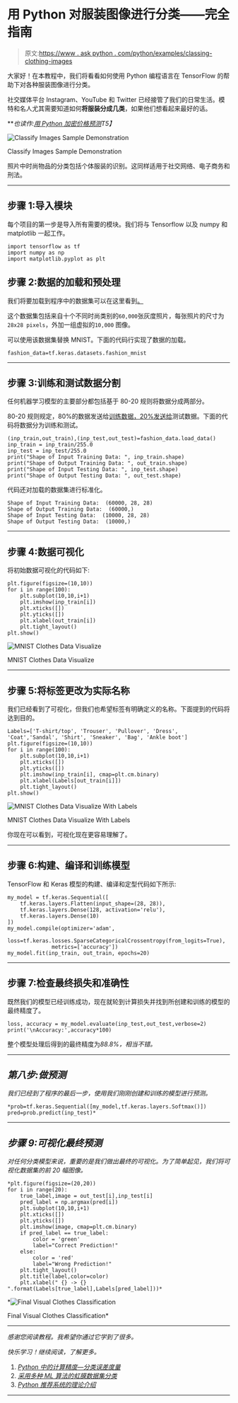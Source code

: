 # 用 Python 对服装图像进行分类——完全指南

> 原文:[https://www . ask python . com/python/examples/classing-clothing-images](https://www.askpython.com/python/examples/classifying-clothing-images)

大家好！在本教程中，我们将看看如何使用 Python 编程语言在 TensorFlow 的帮助下对各种服装图像进行分类。

社交媒体平台 Instagram、YouTube 和 Twitter 已经接管了我们的日常生活。模特和名人尤其需要知道如何**将服装分成几类**，如果他们想看起来最好的话。

***也读作:[用 Python 加密价格预测](https://www.askpython.com/python/examples/crypto-price-prediction)*T5】**

![Classify Images Sample Demonstration](../Images/526ffa1719fd76fc50d9fabf7ec7d1fc.png)

Classify Images Sample Demonstration

照片中时尚物品的分类包括个体服装的识别。这同样适用于社交网络、电子商务和刑法。

* * *

## 步骤 1:导入模块

每个项目的第一步是导入所有需要的模块。我们将与 Tensorflow 以及 numpy 和 matplotlib 一起工作。

```
import tensorflow as tf
import numpy as np
import matplotlib.pyplot as plt

```

## 步骤 2:数据的加载和预处理

我们将要加载到程序中的数据集可以在这里看到[。](https://www.tensorflow.org/api_docs/python/tf/keras/datasets/fashion_mnist/load_data)

这个数据集包括来自十个不同时尚类别的`60,000`张灰度照片，每张照片的尺寸为`28x28 pixels`，外加一组虚拟的`10,000` 图像。

可以使用该数据集替换 MNIST。下面的代码行实现了数据的加载。

```
fashion_data=tf.keras.datasets.fashion_mnist

```

* * *

## 步骤 3:训练和测试数据分割

任何机器学习模型的主要部分都包括基于 80-20 规则将数据分成两部分。

80-20 规则规定，80%的数据发送给[训练数据，20%发送给](https://www.askpython.com/python/examples/split-data-training-and-testing-set)测试数据。下面的代码将数据分为训练和测试。

```
(inp_train,out_train),(inp_test,out_test)=fashion_data.load_data()
inp_train = inp_train/255.0
inp_test = inp_test/255.0
print("Shape of Input Training Data: ", inp_train.shape)
print("Shape of Output Training Data: ", out_train.shape)
print("Shape of Input Testing Data: ", inp_test.shape)
print("Shape of Output Testing Data: ", out_test.shape)

```

代码还对加载的数据集进行标准化。

```
Shape of Input Training Data:  (60000, 28, 28)
Shape of Output Training Data:  (60000,)
Shape of Input Testing Data:  (10000, 28, 28)
Shape of Output Testing Data:  (10000,)

```

* * *

## 步骤 4:数据可视化

将初始数据可视化的代码如下:

```
plt.figure(figsize=(10,10))
for i in range(100):
    plt.subplot(10,10,i+1)
    plt.imshow(inp_train[i])
    plt.xticks([])
    plt.yticks([])
    plt.xlabel(out_train[i])
    plt.tight_layout()
plt.show()

```

![MNIST Clothes Data Visualize](../Images/1493e74832b422c0cb5af6a5a602ff60.png)

MNIST Clothes Data Visualize

* * *

## 步骤 5:将标签更改为实际名称

我们已经看到了可视化，但我们也希望标签有明确定义的名称。下面提到的代码将达到目的。

```
Labels=['T-shirt/top', 'Trouser', 'Pullover', 'Dress', 'Coat','Sandal', 'Shirt', 'Sneaker', 'Bag', 'Ankle boot']
plt.figure(figsize=(10,10))
for i in range(100):
    plt.subplot(10,10,i+1)
    plt.xticks([])
    plt.yticks([])
    plt.imshow(inp_train[i], cmap=plt.cm.binary)
    plt.xlabel(Labels[out_train[i]])
    plt.tight_layout()
plt.show()

```

![MNIST Clothes Data Visualize With Labels](../Images/414cae78e84aebe1a3f43bef751a7145.png)

MNIST Clothes Data Visualize With Labels

你现在可以看到，可视化现在更容易理解了。

* * *

## 步骤 6:构建、编译和训练模型

TensorFlow 和 Keras 模型的构建、编译和定型代码如下所示:

```
my_model = tf.keras.Sequential([
    tf.keras.layers.Flatten(input_shape=(28, 28)),
    tf.keras.layers.Dense(128, activation='relu'),
    tf.keras.layers.Dense(10)
])
my_model.compile(optimizer='adam',
              loss=tf.keras.losses.SparseCategoricalCrossentropy(from_logits=True),
              metrics=['accuracy'])
my_model.fit(inp_train, out_train, epochs=20)

```

* * *

## 步骤 7:检查最终损失和准确性

既然我们的模型已经训练成功，现在就轮到计算损失并找到所创建和训练的模型的最终精度了。

```
loss, accuracy = my_model.evaluate(inp_test,out_test,verbose=2)
print('\nAccuracy:',accuracy*100)

```

整个模型处理后得到的最终精度为*88.8%，相当不错。*

* * *

## *第八步:做预测*

*我们已经到了程序的最后一步，使用我们刚刚创建和训练的模型进行预测。*

```
*prob=tf.keras.Sequential([my_model,tf.keras.layers.Softmax()])
pred=prob.predict(inp_test)* 
```

* * *

## *步骤 9:可视化最终预测*

*对任何分类模型来说，重要的是我们做出最终的可视化。为了简单起见，我们将可视化数据集的前 20 幅图像。*

```
*plt.figure(figsize=(20,20))
for i in range(20):
    true_label,image = out_test[i],inp_test[i]
    pred_label = np.argmax(pred[i])
    plt.subplot(10,10,i+1)
    plt.xticks([])
    plt.yticks([])
    plt.imshow(image, cmap=plt.cm.binary)
    if pred_label == true_label:
        color = 'green'
        label="Correct Prediction!"
    else:
        color = 'red'
        label="Wrong Prediction!"
    plt.tight_layout()
    plt.title(label,color=color)
    plt.xlabel(" {} -> {} ".format(Labels[true_label],Labels[pred_label]))* 
```

*![Final Visual Clothes Classification](../Images/2f293be0d381744905b824f58042f606.png)

Final Visual Clothes Classification* 

* * *

*感谢您阅读教程。我希望你通过它学到了很多。*

*快乐学习！继续阅读，了解更多。*

1.  *[Python 中的计算精度—分类误差度量](https://www.askpython.com/python/examples/calculating-precision)*
2.  *[采用多种 ML 算法的虹膜数据集分类](https://www.askpython.com/python/examples/iris-dataset-classification)*
3.  *[Python 推荐系统的理论介绍](https://www.askpython.com/python/examples/theory-intro-recommendation-systems)*

* * *